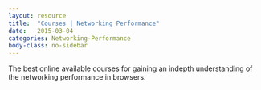 ```yaml
---
layout: resource
title:  "Courses | Networking Performance"
date:   2015-03-04
categories: Networking-Performance
body-class: no-sidebar
---
```


The best online available courses for gaining an indepth understanding of the networking performance in browsers.